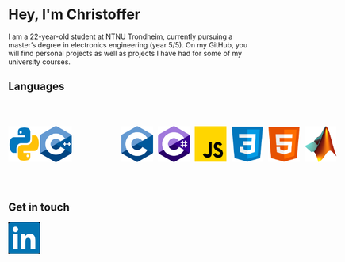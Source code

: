 <h1>Hey, I'm Christoffer</h1>

I am a 22-year-old student at NTNU Trondheim, currently pursuing a master’s degree in electronics engineering (year 5/5). On my GitHub, you will find personal projects as well as projects I have had for some of my university courses.


<h2>Languages</h2>
<div style="display: inline-block; display: flex; justify-content: space-between; padding: 50px 0;">
<img src="images/py.png" alt="Python" width="64px">
<img src="images/cpp.png" alt="C++" width="64px" style="margin-right: 100px;">
<img src="images/c.png" alt="C" width="64px" style="padding-right: 10px;">
<img src="images/C_sharp.png" alt="C_SHARP" width="64px" style="padding-right: 10px;">
<img src="images/JS.png" alt="JavsScript" width="64px" style="padding-right: 10px;">
<img src="images/css.png" alt="CSS" width="64px" style="padding-right: 10px;">
<img src="images/html.png" alt="HTML" width="64px" style="padding-right: 10px;">
<img src="images/MATLAB.png" alt="MATLAB" width="64px">
</div>

<h2>Get in touch</h2>
<a href="https://www.linkedin.com/in/christoffer-b-skiaker/"><img  src="images/LinkedIn_black.png" alt="LinkedIn" width="64px" style="position:absolute;"></a>


<!---
I like web development, 

- 👀 I’m interested in ...
- 🌱 I’m currently learning ...
- 💞️ I’m looking to collaborate on ...
- 📫 How to reach me ...
--->



<!---
chrisskiberg/chrisskiberg is a ✨ special ✨ repository because its `README.md` (this file) appears on your GitHub profile.
You can click the Preview link to take a look at your changes.
--->
